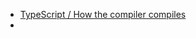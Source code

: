 - [TypeScript / How the compiler compiles](https://www.huy.rocks/everyday/04-01-2022-typescript-how-the-compiler-compiles)
-
